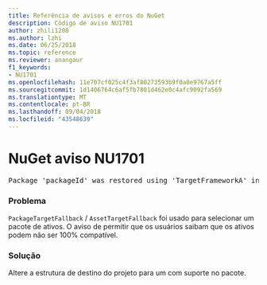 ```yaml
---
title: Referência de avisos e erros do NuGet
description: Código de aviso NU1701
author: zhili1208
ms.author: lzhi
ms.date: 06/25/2018
ms.topic: reference
ms.reviewer: anangaur
f1_keywords:
- NU1701
ms.openlocfilehash: 11e707cf025c4f3af80273593b9f0a0e9767a5ff
ms.sourcegitcommit: 1d1406764c6af5fb7801d462e0c4afc9092fa569
ms.translationtype: MT
ms.contentlocale: pt-BR
ms.lasthandoff: 09/04/2018
ms.locfileid: "43548639"
---
```

# <a name="nuget-warning-nu1701"></a>NuGet aviso NU1701

<pre>Package 'packageId' was restored using 'TargetFrameworkA' instead the project target framework 'TargetFrameworkB'. This package may not be fully compatible with your project.</pre>

### <a name="issue"></a>Problema
`PackageTargetFallback` / `AssetTargetFallback` foi usado para selecionar um pacote de ativos. O aviso de permitir que os usuários saibam que os ativos podem não ser 100% compatível.

### <a name="solution"></a>Solução
Altere a estrutura de destino do projeto para um com suporte no pacote.